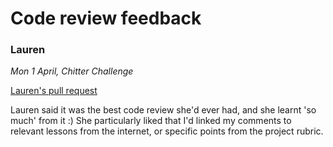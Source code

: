 # Code review feedback

### Lauren

*Mon 1 April, Chitter Challenge*

[Lauren's pull request](https://github.com/makersacademy/chitter-challenge/pull/1185)

Lauren said it was the best code review she'd ever had, and she learnt 'so much' from it :) She particularly liked that I'd linked my comments to relevant lessons from the internet, or specific points from the project rubric.
